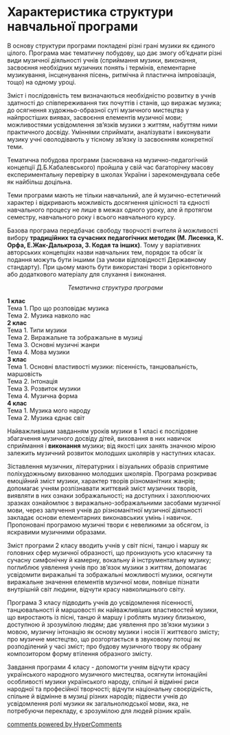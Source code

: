 <div id="hypercomments_widget" class="js-hypercomments-widget invisible"></div>

Характеристика структури навчальної програми
=============================================


В основу структури програми покладені різні грані музики як єдиного цілого. Програма має тематичну побудову,  що дає змогу об’єднати різні види музичної діяльності учнів (сприймання музики, виконання, засвоєння необхідних музичних понять і термінів, елементарне музикування, інсценування пісень, ритмічна й пластична імпровізація, тощо) на одному уроці. 

Зміст і послідовність тем визначаються необхідністю розвитку в учнів здатності до співпереживання тих почуттів і станів, що виражає музика; до осягнення художньо-образної суті музичного мистецтва у найпростіших виявах, засвоєння елементів музичної мови; можливостями усвідомлення зв’язків музики з життям, набуттям ними практичного досвіду. Уміннями сприймати, аналізувати і виконувати музику учні оволодівають у тісному зв’язку із засвоєнням конкретної теми. 

Тематична побудова програми (заснована на музично-педагогічній концепції  Д.Б.Кабалевського) пройшла у свій час багаторічну масову експериментальну перевірку в школах України і зарекомендувала себе як найбільш доцільна.

Теми програми мають не тільки навчальний, але й музично-естетичний  характер і відкривають можливість досягнення цілісності та єдності навчального процесу не лише в межах  одного уроку, але й протягом семестру, навчального року і всього навчального курсу.

Базова програма передбачає свободу творчості вчителя й можливості вибору **традиційних та сучасних педагогічних методик (М. Лисенка, К. Орфа, Е.Жак-Далькроза, З. Кодая та інших)**. Тому у варіативних авторських  концепціях назви навчальних тем, порядок та обсяг  їх подання можуть бути іншими (за умови відповідності Державному стандарту). При цьому мають бути використані твори з орієнтовного або додаткового матеріалу для слухання і виконання.



<p align="center"><i>Тематична структура програми</i>

<b>1 клас</b><br>
Тема 1. Про що розповідає музика<br>
Тема 2. Музика навколо нас<br>
<b>2 клас</b><br>
Тема 1. Типи музики <br>
Тема 2. Виражальне та зображальне в музиці <br>
Тема 3. Основні музичні жанри <br>
Тема 4. Мова музики<br>
<b>3 клас</b><br>
Тема 1. Основні властивості музики: пісенність, танцювальність, маршовість <br>
Тема 2. Інтонація <br>
Тема 3. Розвиток музики <br>
Тема 4. Музична форма<br>
<b>4 клас</b><br>
Тема 1. Музика мого народу <br>
Тема 2. Музика єднає світ<br>

Найважливішим завданням уроків музики в 1 класі є послідовне збагачення музичного досвіду дітей, виховання в них навичок сприймання і **виконання** музики; від якості цих занять значною мірою залежить музичний розвиток молодших школярів у наступних класах.  

Зіставлення музичних, літературних і візуальних образів сприятиме поліхудожньому вихованню молодших школярів. Програма розкриває емоційний зміст музики, характер творів різноманітних жанрів; допомагає учням розпізнавати життєвий зміст музичних творів, виявляти в них ознаки зображальності; на доступних і захоплюючих зразках ознайомлює з виражально-зображальними засобами музичної мови, через залучення  учнів до різноманітної музичної діяльності закладає основи елементарних виконавських умінь і навичок. Пропоновані програмою музичні твори є невеликими за обсягом, із яскравими музичними образами.

Зміст програми 2 класу вводить учнів у світ  пісні, танцю і маршу  як головних сфер музичної образності, що пронизують усю класичну та сучасну симфонічну й камерну, вокальну й інструментальну музику; поглиблює уявлення учнів про зв’язок музики з життям, допомагає усвідомити виражальні  та зображальні можливості музики, осягнути виражальне значення елементів музичної мови, повніше пізнати внутрішній світ людини, відчути красу навколишнього світу.

Програма 3 класу підводить учнів до усвідомлення пісенності, танцювальності й маршовості як найважливіших властивостей музики, що виростають із пісні, танцю й маршу  і  роблять музику близькою, доступною й зрозумілою людям;  дає уявлення про зв’язки музики з мовою, музичну інтонацію як основу музики і  носія її життєвого змісту;  про музичне мистецтво, що розгортається в звуковому потоці  як розподілений у часі зміст;  про  будову музичного твору як обрану  композитором форму втілення образного змісту. 

Завдання програми 4 класу - допомогти учням відчути красу українського народного музичного мистецтва, осягнути інтонаційні особливості музики українського народу, спільні й відмінні риси народної та професійної творчості;  відчути  національну своєрідність, спільне й відмінне в музиці різних народів; підвести учнів до усвідомлення ролі музики як загальнолюдської мови, яка, не потребуючи перекладу, є зрозумілою для людей різник країн.   



    
<div class="js-hypercomments-container">
    <a href="http://hypercomments.com" class="hc-link" title="comments widget">comments powered by HyperComments</a>
</div>
